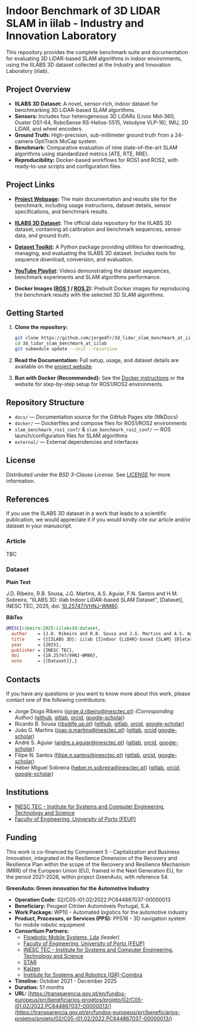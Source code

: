 # Indoor Benchmark of 3D LIDAR SLAM in iilab - Industry and Innovation Laboratory

This repository provides the complete benchmark suite and documentation for evaluating 3D LiDAR-based SLAM algorithms in indoor environments, using the IILABS 3D dataset collected at the Industry and Innovation Laboratory (iilab).

## Project Overview

- **IILABS 3D Dataset:** A novel, sensor-rich, indoor dataset for benchmarking 3D LiDAR-based SLAM algorithms.
- **Sensors:** Includes four heterogeneous 3D LiDARs (Livox Mid-360, Ouster OS1-64, RoboSense RS-Helios-5515, Velodyne VLP-16), IMU, 2D LiDAR, and wheel encoders.
- **Ground Truth:** High-precision, sub-millimeter ground truth from a 24-camera OptiTrack MoCap system.
- **Benchmark:** Comparative evaluation of nine state-of-the-art SLAM algorithms using standardized metrics (ATE, RTE, RRE).
- **Reproducibility:** Docker-based workflows for ROS1 and ROS2, with ready-to-use scripts and configuration files.

## Project Links

- **[Project Webpage](https://jorgedfr.github.io/3d_lidar_slam_benchmark_at_iilab/):**
The main documentation and results site for the benchmark, including usage instructions, dataset details, sensor specifications, and benchmark results.

- **[IILABS 3D Dataset](https://rdm.inesctec.pt/dataset/nis-2025-001):**
  The official data repository for the IILABS 3D dataset, containing all calibration and benchmark sequences, sensor data, and ground truth.

- **[Dataset Toolkit](https://github.com/JorgeDFR/iilabs3d-toolkit):**
  A Python package providing utilities for downloading, managing, and evaluating the IILABS 3D dataset. Includes tools for sequence download, conversion, and evaluation.

- **[YouTube Playlist]([https://www.youtube.com/playlist?list=PL__T3ljZgf9tR-B4t1Kc1U7aTt-duUs-3):**
  Videos demonstrating the dataset sequences, benchmark experiments and SLAM algorithms performance.

- **Docker Images ([ROS 1](https://hub.docker.com/r/jorgedfr/3d_slam_ros1) / [ROS 2](https://hub.docker.com/r/jorgedfr/3d_slam_ros2)):**
  Prebuilt Docker images for reproducing the benchmark results with the selected 3D SLAM algorithms.

## Getting Started

1. **Clone the repository:**
   ```bash
   git clone https://github.com/jorgedfr/3d_lidar_slam_benchmark_at_iilab.git
   cd 3d_lidar_slam_benchmark_at_iilab
   git submodule update --init --recursive
   ```

2. **Read the Documentation:**
   Full setup, usage, and dataset details are available on the [project website](https://jorgedfr.github.io/3d_lidar_slam_benchmark_at_iilab/).

3. **Run with Docker (Recommended):**
   See the [Docker instructions](docs/content/benchmark/docker.md) or the website for step-by-step setup for ROS1/ROS2 environments.

## Repository Structure

- `docs/` — Documentation source for the GitHub Pages site (MkDocs)
- `docker/` — Dockerfiles and compose files for ROS1/ROS2 environments
- `slam_benchmark_ros1_conf/` & `slam_benchmark_ros2_conf/` — ROS launch/configuration files for SLAM algorithms
- `external/` — External dependencies and interfaces

## License

Distributed under the _BSD 3-Clause License_.
See [LICENSE](/LICENSE) for more information.

## References

If you use the IILABS 3D dataset in a work that leads to a
scientific publication, we would appreciate it if you would kindly cite
our article and/or dataset in your manuscript.

### Article

TBC

<!--
**Plain Text**

J.D. Ribeiro, R.B. Sousa, J.G. Martins, A.S. Aguiar, F.N. Santos and H.M. Sobreira,
"Indoor Benchmark of 3D LiDAR SLAM at iilab - Industry and Innovation Laboratory",
_TBD_, 2025, pp. TBD, doi: TBD.

**BibTex**

```bibtex
@ARTICLE{ribeiro:2025:benchmark,
  author    = {J.D. Ribeiro and R.B. Sousa and J.G. Martins and A.S. Aguiar and F.N. Santos and H.M. Sobreira},
  title     = {{I}ndoor {B}enchmark of {3D} {LiDAR} {SLAM} at iilab - {I}ndustry and {I}nnovation {L}aboratory},
  journal   = {TBD},
  year      = {2025},
  volume    = {},
  number    = {},
  pages     = {--},
  doi       = {},}
```
-->

### Dataset

**Plain Text**

J.D. Ribeiro, R.B. Sousa, J.G. Martins, A.S. Aguiar, F.N. Santos and H.M. Sobreira,
"IILABS 3D: iilab Indoor LiDAR-based SLAM Dataset", \[Dataset\], INESC TEC, 2025,
doi: [10.25747/VHNJ-WM80](https://doi.org/10.25747/VHNJ-WM80).

**BibTex**

```bibtex
@MISC{ribeiro:2025:iilabs3d:dataset,
  author    = {J.D. Ribeiro and R.B. Sousa and J.G. Martins and A.S. Aguiar and F.N. Santos and H.M. Sobreira},
  title     = {{IILABS 3D}: iilab {I}ndoor {LiDAR}-based {SLAM} {D}ataset},
  year      = {2025},
  publisher = {INESC TEC},
  doi       = {10.25747/VHNJ-WM80},
  note      = {[Dataset]},}
```

## Contacts

If you have any questions or you want to know more about this work, please
contact one of the following contributors:

- Jorge Diogo Ribeiro
  ([jorge.d.ribeiro@inesctec.pt](mailto:jorge.d.ribeiro@inesctec.pt))
  _(Corresponding Author)_
  ([github](https://github.com/jorgedfr/),
  [gitlab](https://gitlab.inesctec.pt/jorge.d.ribeiro),
  [orcid](https://orcid.org/0009-0008-9373-982X),
  [google-scholar](https://scholar.google.pt/citations?user=xp6I4DMAAAAJ&hl))
- Ricardo B. Sousa
  ([rbs@fe.up.pt](mailto:rbs@fe.up.pt))
  ([github](https://github.com/sousarbarb/),
  [gitlab](https://gitlab.inesctec.pt/ricardo.b.sousa),
  [orcid](https://orcid.org/0000-0003-4537-5095),
  [google-scholar](https://scholar.google.pt/citations?user=Bz2FMqYAAAAJ))
- João G. Martins
  ([joao.g.martins@inesctec.pt](mailto:joao.g.martins@inesctec.pt))
  ([gitlab](https://gitlab.inesctec.pt/joao.g.martins),
  [orcid](https://orcid.org/0000-0002-6567-4802)
  [google-scholar](https://scholar.google.pt/citations?user=9zJiajsAAAAJ))
- André S. Aguiar
  ([andre.s.aguiar@inesctec.pt](mailto:andre.s.aguiar@inesctec.pt))
  ([gitlab](https://gitlab.inesctec.pt/andre.s.aguiar/),
  [orcid](https://orcid.org/0000-0001-6909-0209),
  [google-scholar](https://scholar.google.pt/citations?user=bcT07qcAAAAJ))
- Filipe N. Santos
  ([filipe.n.santos@inesctec.pt](mailto:filipe.n.santos@inesctec.pt))
  ([gitlab](https://gitlab.inesctec.pt/filipe.n.santos/),
  [orcid](https://orcid.org/0000-0002-8486-6113),
  [google-scholar](https://scholar.google.pt/citations?user=1XaOP0gAAAAJ))
- Héber Miguel Sobreira
  ([heber.m.sobreira@inesctec.pt](mailto:heber.m.sobreira@inesctec.pt))
  ([gitlab](https://gitlab.inesctec.pt/heber.m.sobreira/),
  [orcid](https://orcid.org/0000-0002-8055-1093),
  [google-scholar](https://scholar.google.pt/citations?user=iNhGcpsAAAAJ))

## Institutions

- [INESC TEC - Institute for Systems and Computer Engineering, Technology and Science](https://www.inesctec.pt/en/)
- [Faculty of Engineering, University of Porto (FEUP)](https://sigarra.up.pt/feup/en/)

## Funding

This work is co-financed by Component 5 - Capitalization and Business
Innovation, integrated in the Resilience Dimension of the Recovery and
Resilience Plan within the scope of the Recovery and Resilience
Mechanism (MRR) of the European Union (EU), framed in the Next Generation EU,
for the period 2021-2026, within project GreenAuto, with reference 54.

**GreenAuto: Green innovation for the Automotive Industry**

- **Operation Code:** 02/C05-i01.02/2022.PC644867037-00000013
- **Beneficiary:** Peugeot Citröen Automóveis Portugal, S.A.
- **Work Package:** WP10 - Automated logistics for the automotive industry
- **Product, Processes, or Services (PPS):**
  PPS18 - 3D navigation system for mobile robotic equipment
- **Consortium Partners:**
    - [Flowbotic Mobile Systems, Lda](https://www.flowbotic.eu/) _(leader)_
    - [Faculty of Engineering, University of Porto (FEUP)](https://www.up.pt/feup/en/)
    - [INESC TEC - Institute for Systems and Computer Engineering, Technology and Science](https://www.inesctec.pt/en/)
    - [STAR](https://starinstitute.pt/)
    - [Kaizen](https://kaizen.com/pt-pt/)
    - [Institute for Systems and Robotics (ISR)-Coimbra](https://www.isr.uc.pt/)
- **Timeline:** October 2021 - December 2025
- **Duration:** 51 months
- **URL:**
  [https://transparencia.gov.pt/en/fundos-europeus/prr/beneficiarios-projetos/projeto/02/C05-i01.02/2022.PC644867037-00000013/](https://transparencia.gov.pt/en/fundos-europeus/prr/beneficiarios-projetos/projeto/02/C05-i01.02/2022.PC644867037-00000013/)